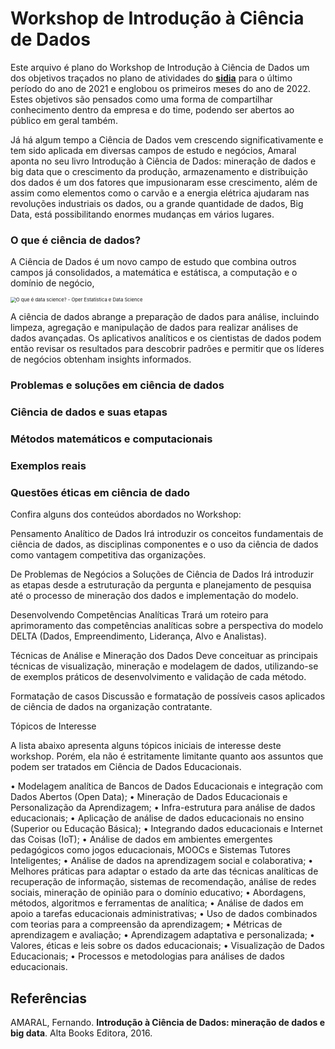 # Workshop de Introdução à Ciência de Dados

Este arquivo é plano do Workshop de Introdução à Ciência de Dados um dos objetivos traçados no plano de atividades do [**sidia**](https://www.sidia.com/en/) para o último período do ano de 2021 e englobou os primeiros meses do ano de 2022. Estes objetivos são pensados como uma forma de compartilhar conhecimento dentro da empresa e do time, podendo ser abertos ao público em geral também.

Já há algum tempo a Ciência de Dados vem crescendo significativamente e tem sido aplicada em diversas campos de estudo e negócios, Amaral aponta no seu livro Introdução à Ciência de Dados: mineração de dados e big data que o crescimento da produção, armazenamento e distribuição dos dados é um dos fatores que impusionaram esse crescimento, além de assim como elementos como o carvão e a energia elétrica ajudaram nas revoluções industriais os dados, ou a grande quantidade de dados, Big Data, está possibilitando enormes mudanças em vários lugares.

### O que é ciência de dados?

A Ciência de Dados é um novo campo de estudo que combina outros campos já consolidados, a matemática e estátisca, a computação e o domínio de negócio, 



<img src="https://i0.wp.com/operdata.com.br/wp-content/uploads/2021/03/ilustracao-artigos-02-1-scaled.jpg?fit=1030%2C1017&ssl=1" alt="O que é data science? - Oper Estatística e Data Science" style="zoom:55%;" />

A ciência de dados abrange a preparação de dados para análise, incluindo limpeza, agregação e manipulação de dados para realizar análises de dados avançadas. Os aplicativos analíticos e os cientistas de dados podem então revisar os resultados para descobrir padrões e permitir que os líderes de negócios obtenham insights informados.

### Problemas e soluções em ciência de dados

### Ciência de dados e suas etapas

### Métodos matemáticos e computacionais

### Exemplos reais

### Questões éticas em ciência de dado

Confira alguns dos conteúdos abordados no Workshop:

Pensamento Analítico de Dados
Irá introduzir os conceitos fundamentais de ciência de dados, as disciplinas componentes e o uso da ciência de dados como vantagem competitiva das organizações.

 

De Problemas de Negócios a Soluções de Ciência de Dados
Irá introduzir as etapas desde a estruturação da pergunta e planejamento de pesquisa até o processo de mineração dos dados e implementação do modelo.

 

Desenvolvendo Competências Analíticas
Trará um roteiro para aprimoramento das competências analíticas sobre a perspectiva do modelo DELTA (Dados, Empreendimento, Liderança, Alvo e Analistas).

 

Técnicas de Análise e Mineração dos Dados
Deve conceituar as principais técnicas de visualização, mineração e modelagem de dados, utilizando-se de exemplos práticos de desenvolvimento e validação de cada método.

 

Formatação de casos
Discussão e formatação de possíveis casos aplicados de ciência de dados na organização contratante.

Tópicos de Interesse

A lista abaixo apresenta alguns tópicos iniciais de interesse deste workshop. Porém, ela não é estritamente limitante quanto aos assuntos que podem ser tratados em Ciência de Dados Educacionais.

• Modelagem analítica de Bancos de Dados Educacionais e integração com Dados Abertos (Open Data);
• Mineração de Dados Educacionais e Personalização da Aprendizagem;
• Infra-estrutura para análise de dados educacionais;
• Aplicação de análise de dados educacionais no ensino (Superior ou Educação Básica);
• Integrando dados educacionais e Internet das Coisas (IoT);
• Análise de dados em ambientes emergentes pedagógicos como jogos educacionais, MOOCs e Sistemas Tutores Inteligentes;
• Análise de dados na aprendizagem social e colaborativa;
• Melhores práticas para adaptar o estado da arte das técnicas analíticas de recuperação de informação, sistemas de recomendação, análise de redes sociais, mineração de opinião para o domínio educativo;
• Abordagens, métodos, algoritmos e ferramentas de analítica;
• Análise de dados em apoio a tarefas educacionais administrativas;
• Uso de dados combinados com teorias para a compreensão da aprendizagem;
• Métricas de aprendizagem e avaliação;
• Aprendizagem adaptativa e personalizada;
• Valores, éticas e leis sobre os dados educacionais;
• Visualização de Dados Educacionais;
• Processos e metodologias para análises de dados educacionais.

## Referências

AMARAL, Fernando. **Introdução à Ciência de Dados: mineração de dados e big data**. Alta Books Editora, 2016.
